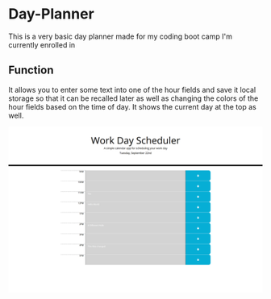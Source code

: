 # Day-Planner
This is a very basic day planner made for my coding boot camp I'm currently enrolled in

## Function
It allows you to enter some text into one of the hour fields and save it local storage so that it can be recalled later as well as changing the colors of the hour fields based on the time of day. It shows the current day at the top as well.

![Day Planner Screenshot](./screenshot/pic.png)
